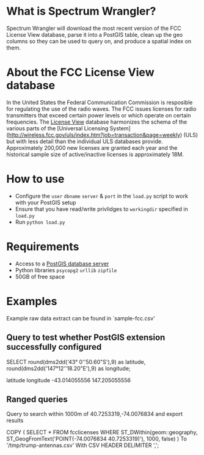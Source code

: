 # What is Spectrum Wrangler?
Spectrum Wrangler will download the most recent version of the FCC License View database, parse it into a PostGIS table, clean up the geo columns so they can be used to query on, and produce a spatial index on them.


# About the FCC License View database
In the United States the Federal Communication Commission is resposible for regulating the use of the radio waves. The FCC issues licenses for radio transmitters that exceed certain power levels or which operate on certain frequencies. The [License View](http://reboot.fcc.gov/license-view/) database harmonizes the schema of the various parts of the [Universal Licensing System] (http://wireless.fcc.gov/uls/index.htm?job=transaction&page=weekly) (ULS) but with less detail than the individual ULS databases provide. Approximately 200,000 new licenses are granted each year and the historical sample size of active/inactive licenses is approximately 18M.

# How to use
* Configure the `user` `dbname` `server` & `port` in the `load.py` script to work with your PostGIS setup
* Ensure that you have read/write privlidges to `workingdir` specified in `load.py`
* Run `python load.py` 


# Requirements
* Access to a [PostGIS database server](http://postgis.net/install/)
* Python libraries `psycopg2` `urllib` `zipfile`
* 50GB of free space


# Examples
Example raw data extract can be found in `sample-fcc.csv'

## Query to test whether PostGIS extension successfully configured 

SELECT round(dms2dd('43° 0''50.60"S'),9) as latitude,
       round(dms2dd('147°12''18.20"E'),9) as longitude;
       
latitude    longitude
-43.014055556   147.205055556

## Ranged queries 
Query to search within 1000m of 40.7253319,-74.0076834 and export results

COPY (
SELECT *
FROM fcclicenses
WHERE ST_DWithin(geom::geography,
                 ST_GeogFromText('POINT(-74.0076834 40.7253319)'),
                 1000, false)
) To '/tmp/trump-antennas.csv' With CSV HEADER DELIMITER ',';